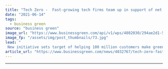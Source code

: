 ```yaml
---
title: "Tech Zero -  Fast-growing tech firms team up in support of net zero transition"
date: "2021-06-14"
tags: 
  - business green
source: "business green"
image_url: "https://www.businessgreen.com/api/v1/wps/4802030/294ae2d1-5837-4e18-a5be-7449feb64a8c/5/data-centre-graphic-185x114.jpg"
image_fp: "/assets/img/post_thumbnails/73.jpg"
lead: "
 New initiative sets target of helping 100 million customers make greener choices to help accelerate decarbonisation ..."
article_url: "https://www.businessgreen.com/news/4032767/tech-zero-fast-growing-tech-firms-team-support-net-zero-transition"
---
```


---
